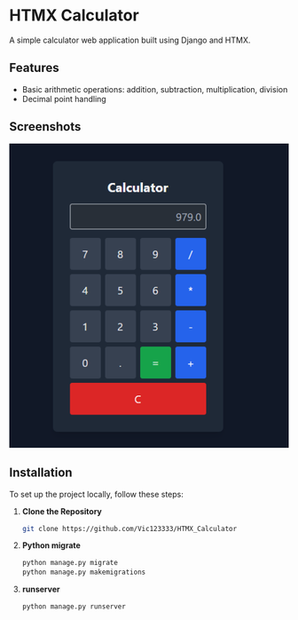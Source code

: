 # HTMX Calculator

A simple calculator web application built using Django and HTMX. 

## Features

- Basic arithmetic operations: addition, subtraction, multiplication, division
- Decimal point handling

## Screenshots
![Pomodoro Timer Screenshot](./screenshot.PNG)

## Installation

To set up the project locally, follow these steps:

1. **Clone the Repository**

   ```bash
   git clone https://github.com/Vic123333/HTMX_Calculator
2. **Python  migrate**
   ```bash
   python manage.py migrate
   python manage.py makemigrations

4. **runserver**
   ```bash
   python manage.py runserver
